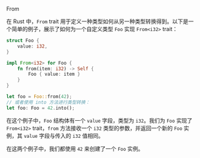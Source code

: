 From 

在 Rust 中，`From` trait 用于定义一种类型如何从另一种类型转换得到。以下是一个简单的例子，展示了如何为一个自定义类型 `Foo` 实现 `From<i32>` trait：

```rust
struct Foo {
    value: i32,
}

impl From<i32> for Foo {
    fn from(item: i32) -> Self {
        Foo { value: item }
    }
}

let foo = Foo::from(42);
// 或者使用 into 方法进行类型转换：
let foo: Foo = 42.into();
```

在这个例子中，`Foo` 结构体有一个 `value` 字段，类型为 `i32`。我们为 `Foo` 实现了 `From<i32>` trait，`from` 方法接收一个 `i32` 类型的参数，并返回一个新的 `Foo` 实例，其 `value` 字段与传入的 `i32` 值相同。

在这两个例子中，我们都使用 `42` 来创建了一个 `Foo` 实例。